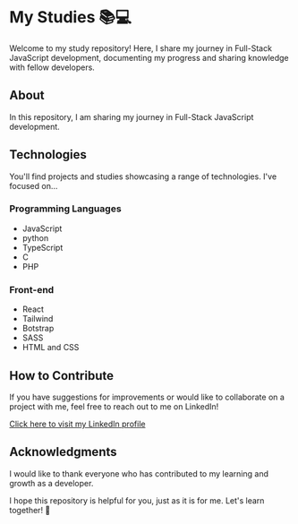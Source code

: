 # My Studies 📚💻

Welcome to my study repository! Here, I share my journey in Full-Stack JavaScript development, documenting my progress and sharing knowledge with fellow developers.

## About

In this repository, I am sharing my journey in Full-Stack JavaScript development.

## Technologies

You'll find projects and studies showcasing a range of technologies. I've focused on...

### Programming Languages
<ul>
  <li>JavaScript</li>
  <li>python</li>
  <li>TypeScript</li>
  <li>C</li>
  <li>PHP</li>
</ul>

### Front-end
<ul>
  <li>React</li>
  <li>Tailwind</li>
  <li>Botstrap</li>
  <li>SASS</li>
  <li>HTML and CSS</li>
</ul>

## How to Contribute

If you have suggestions for improvements or would like to collaborate on a project with me, feel free to reach out to me on LinkedIn!

[Click here to visit my LinkedIn profile](https://www.linkedin.com/in/renansilvadev/)

## Acknowledgments

I would like to thank everyone who has contributed to my learning and growth as a developer.

I hope this repository is helpful for you, just as it is for me. Let's learn together! 🚀
